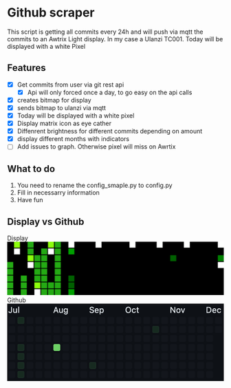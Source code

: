 # Github scraper
This script is getting all commits every 24h and will push via mqtt the commits to an Awtrix Light display. In my case a Ulanzi TC001.
Today will be displayed with a white Pixel

## Features
- [x] Get commits from user via git rest api
  - [x] Api will only forced once a day, to go easy on the api calls
- [x] creates bitmap for display
- [x] sends bitmap to ulanzi via mqtt
- [x] Today will be displayed with a white pixel
- [x] Display matrix icon as eye cather 
- [x] Diffenrent brightness for different commits depending on amount
- [x] display different months with indicators
- [ ] Add issues to graph. Otherwise pixel will miss on Awrtix

## What to do
1. You need to rename the config_smaple.py to config.py
2. Fill in necessarry information
3. Have fun

 ## Display vs Github                 
Display
 ![Display](./images/awtrix.gif)
Github 
![Github](./images/github.png) 